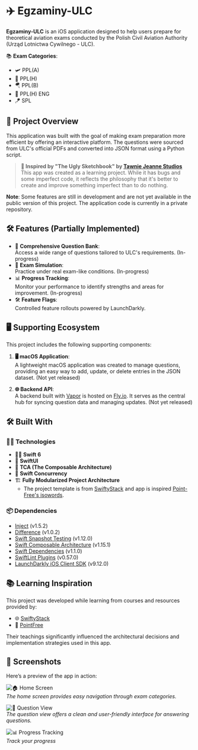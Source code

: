 # ✈️ Egzaminy-ULC  

**Egzaminy-ULC** is an iOS application designed to help users prepare for theoretical aviation exams conducted by the Polish Civil Aviation Authority (Urząd Lotnictwa Cywilnego - ULC).  

📚 **Exam Categories**:  
- 🛩️ PPL(A)  
- 🚁 PPL(H)  
- 🪂 PPL(B)  
- 🚁 PPL(H) ENG  
- 🪁 SPL  


## 🌟 Project Overview  

This application was built with the goal of making exam preparation more efficient by offering an interactive platform. The questions were sourced from ULC's official PDFs and converted into JSON format using a Python script.  

> **🎨 Inspired by "The Ugly Sketchbook" by [Tawnie Jeanne Studios](https://www.instagram.com/tawniejeannestudios?igshid=Y3l3aXltZ3NrNXN3)**  
This app was created as a learning project. While it has bugs and some imperfect code, it reflects the philosophy that it's better to create and improve something imperfect than to do nothing.  

**Note**: Some features are still in development and are not yet available in the public version of this project. The application code is currently in a private repository.  


## 🛠️ Features (Partially Implemented)  

- 🎯 **Comprehensive Question Bank**:  
   Access a wide range of questions tailored to ULC's requirements. (In-progress)  
- 📝 **Exam Simulation**:  
   Practice under real exam-like conditions. (In-progress)  
- 📊 **Progress Tracking**:  
   Monitor your performance to identify strengths and areas for improvement. (In-progress)  
- 🛠️ **Feature Flags**:  
   Controlled feature rollouts powered by LaunchDarkly.  


## 🖥️ Supporting Ecosystem  

This project includes the following supporting components:  

1. **🖥️ macOS Application**:  
   A lightweight macOS application was created to manage questions, providing an easy way to add, update, or delete entries in the JSON dataset. (Not yet released)  

2. **🌐 Backend API**:  
   A backend built with [Vapor](https://vapor.codes/) is hosted on [Fly.io](https://fly.io/). It serves as the central hub for syncing question data and managing updates. (Not yet released)  


## 🛠️ Built With  

### 🧑‍💻 **Technologies**  

- 🦸‍♂️ **Swift 6**  
- 🎨 **SwiftUI**  
- 🧩 **TCA (The Composable Architecture)**  
- 🚀 **Swift Concurrency**  
- 🏗️ **Fully Modularized Project Architecture**  
  - The project template is from [SwiftyStack](https://www.swiftystack.com) and app is inspired [Point-Free's isowords](https://github.com/pointfreeco/isowords).  

### 📦 **Dependencies**  

- [Inject](https://github.com/krzysztofzablocki/Inject) (v1.5.2)  
- [Difference](https://github.com/krzysztofzablocki/Difference) (v1.0.2)  
- [Swift Snapshot Testing](https://github.com/pointfreeco/swift-snapshot-testing) (v1.12.0)  
- [Swift Composable Architecture](https://github.com/pointfreeco/swift-composable-architecture) (v1.15.1)  
- [Swift Dependencies](https://github.com/pointfreeco/swift-dependencies) (v1.1.0)  
- [SwiftLint Plugins](https://github.com/SimplyDanny/SwiftLintPlugins) (v0.57.0)  
- [LaunchDarkly iOS Client SDK](https://github.com/launchdarkly/ios-client-sdk.git) (v9.12.0)  


## 📚 Learning Inspiration  

This project was developed while learning from courses and resources provided by:  

- 🌐 [SwiftyStack](https://www.swiftystack.com)  
- 🧠 [PointFree](https://www.pointfree.co)  

Their teachings significantly influenced the architectural decisions and implementation strategies used in this app.  


## 📸 Screenshots  

Here’s a preview of the app in action:  

![🏠 Home Screen](path-to-home-screen-image)  
*The home screen provides easy navigation through exam categories.*  

![📝 Question View](path-to-question-view-image)  
*The question view offers a clean and user-friendly interface for answering questions.*  

![📊 Progress Tracking](path-to-progress-tracking-image)  
*Track your progress*
